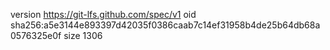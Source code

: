 version https://git-lfs.github.com/spec/v1
oid sha256:a5e3144e893397d42035f0386caab7c14ef31958b4de25b64db68a0576325e0f
size 1306
